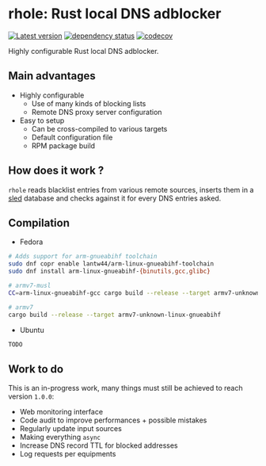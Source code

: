 # rhole: Rust local DNS adblocker

[![Latest version](https://img.shields.io/crates/v/rhole.svg)](https://crates.io/crates/rhole)
[![dependency status](https://deps.rs/repo/github/cocool97/rhole/status.svg)](https://deps.rs/repo/github/cocool97/rhole)
[![codecov](https://codecov.io/gh/cocool97/rhole/branch/master/graph/badge.svg?token=2PMZ6D9E5M)](https://codecov.io/gh/cocool97/rhole)

Highly configurable Rust local DNS adblocker.

## Main advantages

* Highly configurable
  * Use of many kinds of blocking lists
  * Remote DNS proxy server configuration
* Easy to setup
  * Can be cross-compiled to various targets
  * Default configuration file
  * RPM package build

## How does it work ?

`rhole` reads blacklist entries from various remote sources, inserts them in a [sled](https://docs.rs/sled/latest/sled/) database and checks against it for every DNS entries asked.

## Compilation

* Fedora

```bash
# Adds support for arm-gnueabihf toolchain
sudo dnf copr enable lantw44/arm-linux-gnueabihf-toolchain
sudo dnf install arm-linux-gnueabihf-{binutils,gcc,glibc}

# armv7-musl
CC=arm-linux-gnueabihf-gcc cargo build --release --target armv7-unknown-linux-musleabihf

# armv7
cargo build --release --target armv7-unknown-linux-gnueabihf
```

* Ubuntu

```bash
TODO
```

## Work to do

This is an in-progress work, many things must still be achieved to reach version `1.0.0`:

* Web monitoring interface
* Code audit to improve performances + possible mistakes
* Regularly update input sources
* Making everything `async`
* Increase DNS record TTL for blocked addresses
* Log requests per equipments
